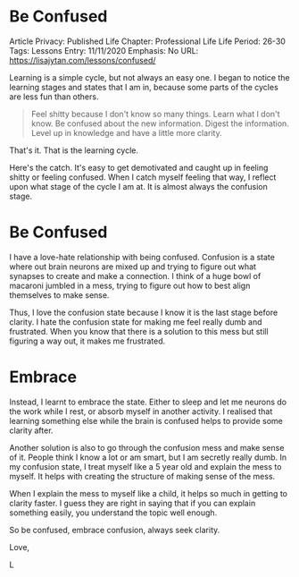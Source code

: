 # Be Confused

Article Privacy: Published
Life Chapter: Professional Life
Life Period: 26-30
Tags: Lessons
Entry: 11/11/2020
Emphasis: No
URL: https://lisajytan.com/lessons/confused/

Learning is a simple cycle, but not always an easy one. I began to notice the learning stages and states that I am in, because some parts of the cycles are less fun than others. 

> Feel shitty because I don't know so many things. Learn what I don't know. Be confused about the new information. Digest the information. Level up in knowledge and have a little more clarity.
> 

That's it. That is the learning cycle. 

Here's the catch. It's easy to get demotivated and caught up in feeling shitty or feeling confused. When I catch myself feeling that way, I reflect upon what stage of the cycle I am at. It is almost always the confusion stage. 

# Be Confused

I have a love-hate relationship with being confused. Confusion is a state where out brain neurons are mixed up and trying to figure out what synapses to create and make a connection. I think of a huge bowl of macaroni jumbled in a mess, trying to figure out how to best align themselves to make sense. 

Thus, I love the confusion state because I know it is the last stage before clarity. I hate the confusion state for making me feel really dumb and frustrated. When you know that there is a solution to this mess but still figuring a way out, it makes me frustrated. 

# Embrace

Instead, I learnt to embrace the state. Either to sleep and let me neurons do the work while I rest, or absorb myself in another activity. I realised that learning something else while the brain is confused helps to provide some clarity after. 

Another solution is also to go through the confusion mess and make sense of it. People think I know a lot or am smart, but I am secretly really dumb. In my confusion state, I treat myself like a 5 year old and explain the mess to myself. It helps with creating the structure of making sense of the mess. 

When I explain the mess to myself like a child, it helps so much in getting to clarity faster. I guess they are right in saying that if you can explain something easily, you understand the topic well enough. 

So be confused, embrace confusion, always seek clarity. 

Love,

L